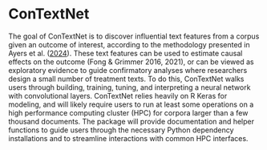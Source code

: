 
<!-- README.md is generated from README.Rmd. Please edit that file -->

# ConTextNet

<!-- badges: start -->
<!-- badges: end -->

The goal of ConTextNet is to discover influential text features from a
corpus given an outcome of interest, according to the methodology
presented in Ayers et al. ([2024](https://aclanthology.org/2024.findings-acl.714/)).
These text features can be used to estimate causal effects on the outcome
(Fong & Grimmer 2016, 2021), or can be viewed as
exploratory evidence to guide confirmatory analyses where researchers
design a small number of treatment texts. To do this, ConTextNet walks
users through building, training, tuning, and interpreting a neural
network with convolutional layers. ConTextNet relies heavily on R Keras
for modeling, and will likely require users to run at least some
operations on a high performance computing cluster (HPC) for corpora
larger than a few thousand documents. The package will provide
documentation and helper functions to guide users through the necessary
Python dependency installations and to streamline interactions with
common HPC interfaces.

<!-- ## Installation

You can install the development version of ConTextNet like so: -->

<!-- ``` r -->
<!-- # FILL THIS IN! HOW CAN PEOPLE INSTALL YOUR DEV PACKAGE? -->
<!-- ``` -->
<!-- ## Example -->
<!-- This is a basic example which shows you how to solve a common problem: -->
<!-- ```{r example} -->
<!-- ## library(ConTextNet) -->
<!-- ## basic example code -->
<!-- ``` -->
<!-- What is special about using `README.Rmd` instead of just `README.md`? You can include R chunks like so: -->
<!-- ```{r cars} -->
<!-- summary(cars) -->
<!-- ``` -->
<!-- You'll still need to render `README.Rmd` regularly, to keep `README.md` up-to-date. `devtools::build_readme()` is handy for this. -->
<!-- You can also embed plots, for example: -->
<!-- ```{r pressure, echo = FALSE} -->
<!-- plot(pressure) -->
<!-- ``` -->
<!-- In that case, don't forget to commit and push the resulting figure files, so they display on GitHub and CRAN. -->
